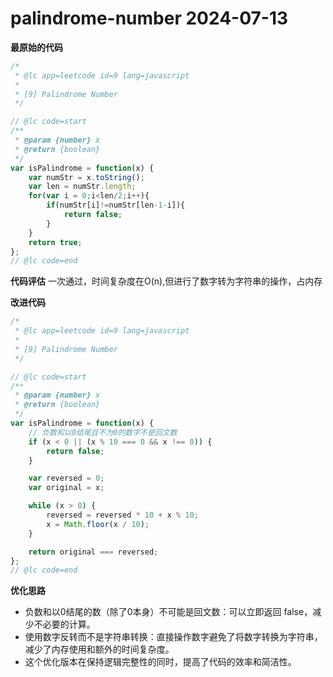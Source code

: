 # palindrome-number 2024-07-13

**最原始的代码**

```javascript
/*
 * @lc app=leetcode id=9 lang=javascript
 *
 * [9] Palindrome Number
 */

// @lc code=start
/**
 * @param {number} x
 * @return {boolean}
 */
var isPalindrome = function(x) {
    var numStr = x.toString();
    var len = numStr.length;
    for(var i = 0;i<len/2;i++){
        if(numStr[i]!=numStr[len-1-i]){
            return false;
        }
    }
    return true;
};
// @lc code=end
```

**代码评估**
一次通过，时间复杂度在O(n),但进行了数字转为字符串的操作，占内存

**改进代码**

```javascript
/*
 * @lc app=leetcode id=9 lang=javascript
 *
 * [9] Palindrome Number
 */

// @lc code=start
/**
 * @param {number} x
 * @return {boolean}
 */
var isPalindrome = function(x) {
    // 负数和以0结尾且不为0的数字不是回文数
    if (x < 0 || (x % 10 === 0 && x !== 0)) {
        return false;
    }

    var reversed = 0;
    var original = x;

    while (x > 0) {
        reversed = reversed * 10 + x % 10;
        x = Math.floor(x / 10);
    }

    return original === reversed;
};
// @lc code=end
```

**优化思路**

- 负数和以0结尾的数（除了0本身）不可能是回文数：可以立即返回 false，减少不必要的计算。
- 使用数字反转而不是字符串转换：直接操作数字避免了将数字转换为字符串，减少了内存使用和额外的时间复杂度。
- 这个优化版本在保持逻辑完整性的同时，提高了代码的效率和简洁性。
